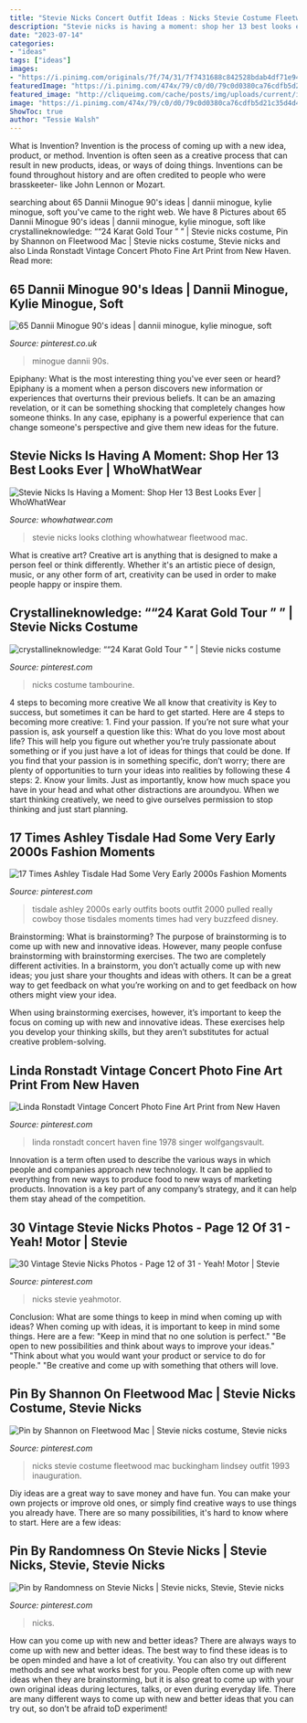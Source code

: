 ```yaml
---
title: "Stevie Nicks Concert Outfit Ideas : Nicks Stevie Costume Fleetwood Mac Buckingham Lindsey Outfit 1993 Inauguration"
description: "Stevie nicks is having a moment: shop her 13 best looks ever"
date: "2023-07-14"
categories:
- "ideas"
tags: ["ideas"]
images:
- "https://i.pinimg.com/originals/7f/74/31/7f7431688c842528bdab4df71e9485a5.jpg"
featuredImage: "https://i.pinimg.com/474x/79/c0/d0/79c0d0380ca76cdfb5d21c35d4d4b553--dannii-minogue.jpg"
featured_image: "http://cliqueimg.com/cache/posts/img/uploads/current/images/0/149/281/promo.original.640x0c.jpg"
image: "https://i.pinimg.com/474x/79/c0/d0/79c0d0380ca76cdfb5d21c35d4d4b553--dannii-minogue.jpg"
ShowToc: true
author: "Tessie Walsh"
---
```



What is Invention?
Invention is the process of coming up with a new idea, product, or method. Invention is often seen as a creative process that can result in new products, ideas, or ways of doing things. Inventions can be found throughout history and are often credited to people who were brasskeeter- like John Lennon or Mozart.

	

		
searching about 65 Dannii Minogue 90&#039;s ideas | dannii minogue, kylie minogue, soft you've came to the right web. We have 8 Pictures about 65 Dannii Minogue 90&#039;s ideas | dannii minogue, kylie minogue, soft like crystallineknowledge: ““24 Karat Gold Tour ” ” | Stevie nicks costume, Pin by Shannon on Fleetwood Mac | Stevie nicks costume, Stevie nicks and also Linda Ronstadt Vintage Concert Photo Fine Art Print from New Haven. Read more:
		
    
## 65 Dannii Minogue 90&#039;s Ideas | Dannii Minogue, Kylie Minogue, Soft

<img loading=lazy src="https://i.pinimg.com/474x/79/c0/d0/79c0d0380ca76cdfb5d21c35d4d4b553--dannii-minogue.jpg" onerror="this.onerror=null;this.src='https://tse2.mm.bing.net/th?id=OIP.4bBazWupiziGMJA7FCRuyAAAAA&amp;pid=15.1';" alt="65 Dannii Minogue 90&#039;s ideas | dannii minogue, kylie minogue, soft">

_Source: pinterest.co.uk_

>minogue dannii 90s. 

	

Epiphany: What is the most interesting thing you've ever seen or heard?
Epiphany is a moment when a person discovers new information or experiences that overturns their previous beliefs. It can be an amazing revelation, or it can be something shocking that completely changes how someone thinks. In any case, epiphany is a powerful experience that can change someone's perspective and give them new ideas for the future.

    
## Stevie Nicks Is Having A Moment: Shop Her 13 Best Looks Ever | WhoWhatWear

<img loading=lazy src="http://cliqueimg.com/cache/posts/img/uploads/current/images/0/149/281/promo.original.640x0c.jpg" onerror="this.onerror=null;this.src='https://tse2.mm.bing.net/th?id=OIP.Xj0FYakISp1CKEQrRlNqzwHaJ3&amp;pid=15.1';" alt="Stevie Nicks Is Having a Moment: Shop Her 13 Best Looks Ever | WhoWhatWear">

_Source: whowhatwear.com_

>stevie nicks looks clothing whowhatwear fleetwood mac. 

	

What is creative art?
Creative art is anything that is designed to make a person feel or think differently. Whether it's an artistic piece of design, music, or any other form of art, creativity can be used in order to make people happy or inspire them.

    
## Crystallineknowledge: ““24 Karat Gold Tour ” ” | Stevie Nicks Costume

<img loading=lazy src="https://i.pinimg.com/originals/19/4d/eb/194debfa362c158aa5f279bc6efc2622.png" onerror="this.onerror=null;this.src='https://tse1.mm.bing.net/th?id=OIP.RumT6LLiUgBkXYXsUAw8QQHaLH&amp;pid=15.1';" alt="crystallineknowledge: ““24 Karat Gold Tour ” ” | Stevie nicks costume">

_Source: pinterest.com_

>nicks costume tambourine. 

	

4 steps to becoming more creative
We all know that creativity is Key to success, but sometimes it can be hard to get started. Here are 4 steps to becoming more creative: 1. Find your passion. If you’re not sure what your passion is, ask yourself a question like this: What do you love most about life? This will help you figure out whether you’re truly passionate about something or if you just have a lot of ideas for things that could be done. If you find that your passion is in something specific, don’t worry; there are plenty of opportunities to turn your ideas into realities by following these 4 steps: 
2. Know your limits. Just as importantly, know how much space you have in your head and what other distractions are aroundyou. When we start thinking creatively, we need to give ourselves permission to stop thinking and just start planning.

    
## 17 Times Ashley Tisdale Had Some Very Early 2000s Fashion Moments

<img loading=lazy src="https://i.pinimg.com/originals/5b/8f/5d/5b8f5d0f3c1fa3993076c9beb4542ada.jpg" onerror="this.onerror=null;this.src='https://tse1.mm.bing.net/th?id=OIP.fv1WjTaNzkThsA9Am0VO0QHaMo&amp;pid=15.1';" alt="17 Times Ashley Tisdale Had Some Very Early 2000s Fashion Moments">

_Source: pinterest.com_

>tisdale ashley 2000s early outfits boots outfit 2000 pulled really cowboy those tisdales moments times had very buzzfeed disney. 

	

Brainstorming: What is brainstorming?
The purpose of brainstorming is to come up with new and innovative ideas. However, many people confuse brainstorming with brainstorming exercises. The two are completely different activities.
In a brainstorm, you don’t actually come up with new ideas; you just share your thoughts and ideas with others. It can be a great way to get feedback on what you’re working on and to get feedback on how others might view your idea.

When using brainstorming exercises, however, it’s important to keep the focus on coming up with new and innovative ideas. These exercises help you develop your thinking skills, but they aren’t substitutes for actual creative problem-solving.

    
## Linda Ronstadt Vintage Concert Photo Fine Art Print From New Haven

<img loading=lazy src="https://i.pinimg.com/originals/7f/74/31/7f7431688c842528bdab4df71e9485a5.jpg" onerror="this.onerror=null;this.src='https://tse2.mm.bing.net/th?id=OIP.kt9K2GE-cHfj5uwY_cYzmQHaKz&amp;pid=15.1';" alt="Linda Ronstadt Vintage Concert Photo Fine Art Print from New Haven">

_Source: pinterest.com_

>linda ronstadt concert haven fine 1978 singer wolfgangsvault. 

	

Innovation is a term often used to describe the various ways in which people and companies approach new technology. It can be applied to everything from new ways to produce food to new ways of marketing products. Innovation is a key part of any company’s strategy, and it can help them stay ahead of the competition.

    
## 30 Vintage Stevie Nicks Photos - Page 12 Of 31 - Yeah! Motor | Stevie

<img loading=lazy src="https://i.pinimg.com/originals/b0/b5/c2/b0b5c21964eef865bcfb9c76169dc458.jpg" onerror="this.onerror=null;this.src='https://tse1.mm.bing.net/th?id=OIP.TlLmPj7sWEHoFO6JH_MH5wHaIh&amp;pid=15.1';" alt="30 Vintage Stevie Nicks Photos - Page 12 of 31 - Yeah! Motor | Stevie">

_Source: pinterest.com_

>nicks stevie yeahmotor. 

	

Conclusion: What are some things to keep in mind when coming up with ideas?
When coming up with ideas, it is important to keep in mind some things. Here are a few:
"Keep in mind that no one solution is perfect."
"Be open to new possibilities and think about ways to improve your ideas."
"Think about what you would want your product or service to do for people."
"Be creative and come up with something that others will love.

    
## Pin By Shannon On Fleetwood Mac | Stevie Nicks Costume, Stevie Nicks

<img loading=lazy src="https://i.pinimg.com/736x/26/68/55/266855db5bcd1a9c5170cf75e78cd345--gold-cross-fleetwood-mac.jpg" onerror="this.onerror=null;this.src='https://tse1.mm.bing.net/th?id=OIP.-wOl2hGFm05Bq9Sdhd5i8gHaMP&amp;pid=15.1';" alt="Pin by Shannon on Fleetwood Mac | Stevie nicks costume, Stevie nicks">

_Source: pinterest.com_

>nicks stevie costume fleetwood mac buckingham lindsey outfit 1993 inauguration. 

	

Diy ideas are a great way to save money and have fun. You can make your own projects or improve old ones, or simply find creative ways to use things you already have. There are so many possibilities, it's hard to know where to start. Here are a few ideas:

    
## Pin By Randomness On Stevie Nicks | Stevie Nicks, Stevie, Stevie Nicks

<img loading=lazy src="https://i.pinimg.com/736x/34/2b/f5/342bf55dc63e17d8ddc1cda431d00c5d--rock-queen-queen-queen.jpg" onerror="this.onerror=null;this.src='https://tse3.mm.bing.net/th?id=OIP.v_lK-1ejFLYbwwWydDYEuAHaFj&amp;pid=15.1';" alt="Pin by Randomness on Stevie Nicks | Stevie nicks, Stevie, Stevie nicks">

_Source: pinterest.com_

>nicks. 

	

How can you come up with new and better ideas?
There are always ways to come up with new and better ideas. The best way to find these ideas is to be open minded and have a lot of creativity. You can also try out different methods and see what works best for you. People often come up with new ideas when they are brainstorming, but it is also great to come up with your own original ideas during lectures, talks, or even during everyday life. There are many different ways to come up with new and better ideas that you can try out, so don’t be afraid toD experiment!

